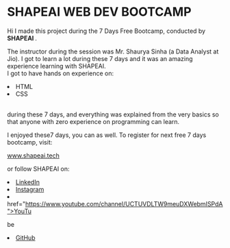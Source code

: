 # SHAPEAI WEB DEV BOOTCAMP

Hi I made this project during the 7 Days Free Bootcamp, conducted by <b> SHAPEAI </b>.

The instructor during the session was Mr. Shaurya Sinha (a Data Analyst at Jio). I got to learn a lot during these 7 days and it was an amazing experience learning with SHAPEAI. <br>I got to have hands on experience on:

<li>HTML

<li>CSS

<br>during these 7 days, and everything was explained from the very basics so that anyone with zero experience on programming can learn.

I enjoyed these7 days, you can as well. To register for next free 7 days bootcamp, visit:

www.shapeai.tech

or follow SHAPEAI on:

<li><a href="https://in.linkedin.com/company/shapeai">LinkedIn</a> <li><a href="https://www.instagram.com/shape.ai/?hl=en">Instagram</a>

<li><a

href="https://www.youtube.com/channel/UCTUVDLTW9meuDXWebmISPdA">YouTu

be</a>

<li><a href="https://github.com/shapeai">GitHub</a>

